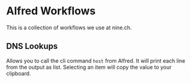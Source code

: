 # Alfred Workflows

This is a collection of workflows we use at nine.ch.

## DNS Lookups

Allows you to call the cli command `host` from Alfred. It will print each line from the output as list. Selecting an item will copy the value to your clipboard.
